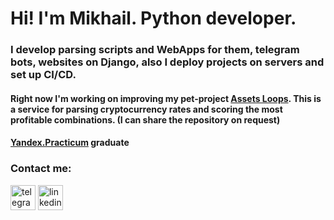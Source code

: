 # Hi! I'm Mikhail. Python developer.

### I develop parsing scripts and WebApps for them, telegram bots, websites on Django, also I deploy projects on servers and set up CI/CD.

#### Right now I'm working on improving my pet-project <a href="https://assetsloop.com/">Assets Loops</a>. This is a service for parsing cryptocurrency rates and scoring the most profitable combinations. (I can share the repository on request)

#### <a href="https://practicum.yandex.ru/backend-developer/">Yandex.Practicum</a> graduate

### Contact me:
[<img src='https://cdn.jsdelivr.net/npm/simple-icons@3.0.1/icons/telegram.svg' alt='telegram' height='40'>](https://t.me/Mikhail_Nezhinsky)
[<img src='https://cdn.jsdelivr.net/npm/simple-icons@3.0.1/icons/linkedin.svg' alt='linkedin' height='40'>](https://www.linkedin.com/in/mikhail-nezhinsky/)
